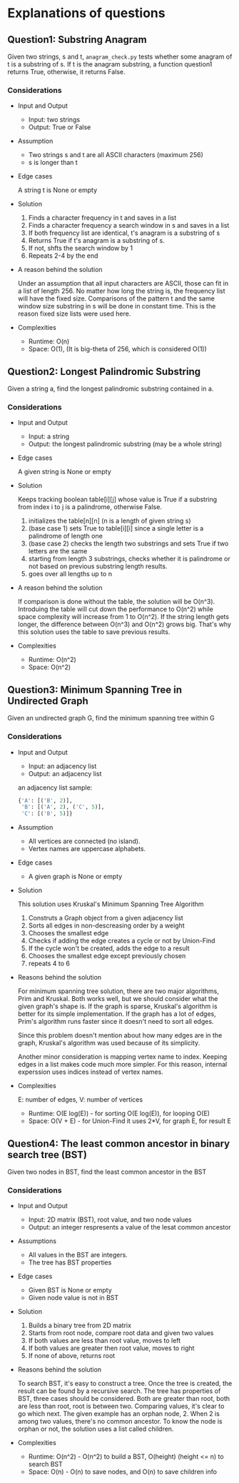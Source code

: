 # Explanations of questions

## Question1: Substring Anagram

Given two strings, s and t, `anagram_check.py` tests whether some anagram of t
is a substring of s. If t is the anagram substring, a function question1
returns True, otherwise, it returns False.

### Considerations

- Input and Output

    * Input: two strings
    * Output: True or False

- Assumption

    * Two strings s and t are all ASCII characters (maximum 256)
    * s is longer than t

- Edge cases

    A string t is None or empty

- Solution

    1. Finds a character frequency in t and saves in a list
    2. Finds a character frequency a search window in s and saves in a list
    3. If both frequency list are identical, t's anagram is a substring of s
    4. Returns True if t's anagram is a substring of s.
    5. If not, shfts the search window by 1
    6. Repeats 2-4 by the end

- A reason behind the solution

    Under an assumption that all input characters are ASCII, those can fit in
    a list of length 256. No matter how long the string is, the frequency list
    will have the fixed size. Comparisons of the pattern t and the same window
    size substring in s will be done in constant time. This is the reason fixed
    size lists were used here.

- Complexities

    * Runtime: O(n)
    * Space: O(1), (It is big-theta of 256, which is considered O(1))



## Question2: Longest Palindromic Substring

Given a string a, find the longest palindromic substring contained in a.

### Considerations

- Input and Output

    * Input: a string
    * Output: the longest palindromic substring (may be a whole string)

- Edge cases

    A given string is None or empty

- Solution

    Keeps tracking boolean table[i][j] whose value is True if a substring from
    index i to j is a palindrome, otherwise False.

    1. initializes the table[n][n] (n is a length of given string s)
    2. (base case 1) sets True to table[i][i] since a single letter is a palindrome
        of length one
    3. (base case 2) checks the length two substrings and sets True if two letters
        are the same
    4. starting from length 3 substrings, checks whether it is palindrome or not based on
        previous substring length results.
    5. goes over all lengths up to n

- A reason behind the solution

    If comparison is done without the table, the solution will be O(n^3).
    Introduing the table will cut down the performance to O(n^2) while space
    complexity will increase from 1 to O(n^2). If the string length gets longer,
    the difference between O(n^3) and O(n^2) grows big. That's why this solution
    uses the table to save previous results.

- Complexities

    * Runtime: O(n^2)
    * Space: O(n^2)


## Question3: Minimum Spanning Tree in Undirected Graph

Given an undirected graph G, find the minimum spanning tree within G

### Considerations

- Input and Output

    * Input: an adjacency list
    * Output: an adjacency list

    an adjacency list sample:

    ```python
    {'A': [('B', 2)],
     'B': [('A', 2), ('C', 5)],
     'C': [('B', 5)]}
    ```

- Assumption

    * All vertices are connected (no island).
    * Vertex names are uppercase alphabets.

- Edge cases

    * A given graph is None or empty

- Solution

    This solution uses Kruskal's Minimum Spanning Tree Algorithm

    1. Construts a Graph object from a given adjacency list
    2. Sorts all edges in non-descreasing order by a weight
    3. Chooses the smallest edge
    4. Checks if adding the edge creates a cycle or not by Union-Find
    5. If the cycle won't be created, adds the edge to a result
    6. Chooses the smallest edge except previously chosen
    7. repeats 4 to 6

- Reasons behind the solution

    For minimum spanning tree solution, there are two major algorithms,
    Prim and Kruskal. Both works well, but we should consider what the given
    graph's shape is. If the graph is sparse, Kruskal's algorithm is better for
    its simple implementation. If the graph has a lot of edges, Prim's algorithm
    runs faster since it doesn't need to sort all edges.

    Since this problem doesn't mention about how many edges are in the graph,
    Kruskal's algorithm was used because of its simplicity.

    Another minor consideration is mapping vertex name to index. Keeping edges in
    a list makes code much more simpler. For this reason, internal experssion uses
    indices instead of vertex names.

- Complexities

    E: number of edges, V: number of vertices

    * Runtime: O(E log(E)) - for sorting O(E log(E)), for looping O(E)
    * Space: O(V + E) - for Union-Find it uses 2*V, for graph E, for result E


## Question4: The least common ancestor in binary search tree (BST)

Given two nodes in BST, find the least common ancestor in the BST

### Considerations

- Input and Output

    * Input: 2D matrix (BST), root value, and two node values
    * Output: an integer respresents a value of the lesat common ancestor

- Assumptions

    * All values in the BST are integers.
    * The tree has BST properties

- Edge cases

    * Given BST is None or empty
    * Given node value is not in BST

- Solution

    1. Builds a binary tree from 2D matrix
    2. Starts from root node, compare root data and given two values
    3. If both values are less than root value, moves to left
    4. If both values are greater then root value, moves to right
    5. If none of above, returns root

- Reasons behind the solution

    To search BST, it's easy to construct a tree. Once the tree is
    created, the result can be found by a recursive search. The tree
    has properties of BST, three cases should be considered. Both are greater
    than root, both are less than root, root is between two. Comparing values,
    it's clear to go which next.
    The given example has an orphan node, 2. When 2 is among two values, there's
    no common ancestor. To know the node is orphan or not, the solution uses
    a list called children.

- Complexities

    * Runtime: O(n^2) - O(n^2) to build a BST, O(height) (height <= n) to search BST
    * Space: O(n) - O(n) to save nodes, and O(n) to save children info

